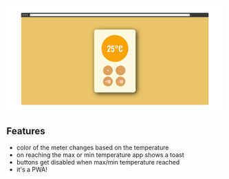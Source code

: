 <div align="center">
  <img src="screenshot.png">
  </div>

## Features
- color of the meter changes based on the temperature
- on reaching the max or min temperature app shows a toast
- buttons get disabled when max/min temperature reached
- it's a PWA!
